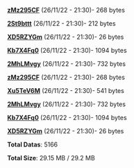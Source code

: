 [**zMz295CF**](/data/zMz295CF.txt) (26/11/22 - 21:30)- 268 bytes

[**2St9bttt**](/data/2St9bttt.txt) (26/11/22 - 21:30)- 212 bytes

[**XD5RZYGm**](/data/XD5RZYGm.txt) (26/11/22 - 21:30)- 26 bytes

[**Kb7X4Fq0**](/data/Kb7X4Fq0.txt) (26/11/22 - 21:30)- 1094 bytes

[**2MhLMvgy**](/data/2MhLMvgy.txt) (26/11/22 - 21:30)- 732 bytes

[**zMz295CF**](/data/zMz295CF.txt) (26/11/22 - 21:30)- 268 bytes

[**Xu5TeV6M**](/data/Xu5TeV6M.txt) (26/11/22 - 21:30)- 541 bytes

[**2MhLMvgy**](/data/2MhLMvgy.txt) (26/11/22 - 21:30)- 732 bytes

[**Kb7X4Fq0**](/data/Kb7X4Fq0.txt) (26/11/22 - 21:30)- 1094 bytes

[**XD5RZYGm**](/data/XD5RZYGm.txt) (26/11/22 - 21:30)- 26 bytes

**Total Datas**: 5166

**Total Size**: 29.15 MB / 29.2 MB